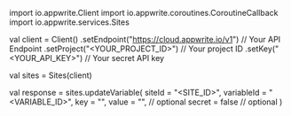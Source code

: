import io.appwrite.Client
import io.appwrite.coroutines.CoroutineCallback
import io.appwrite.services.Sites

val client = Client()
    .setEndpoint("https://cloud.appwrite.io/v1") // Your API Endpoint
    .setProject("<YOUR_PROJECT_ID>") // Your project ID
    .setKey("<YOUR_API_KEY>") // Your secret API key

val sites = Sites(client)

val response = sites.updateVariable(
    siteId = "<SITE_ID>",
    variableId = "<VARIABLE_ID>",
    key = "<KEY>",
    value = "<VALUE>", // optional
    secret = false // optional
)
